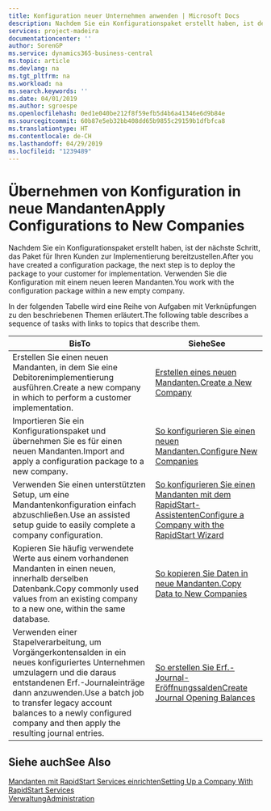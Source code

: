 ```yaml
---
title: Konfiguration neuer Unternehmen anwenden | Microsoft Docs
description: Nachdem Sie ein Konfigurationspaket erstellt haben, ist der nächste Schritt, das Paket für Ihren Kunden zur Implementierung bereitzustellen. Verwenden Sie die Konfiguration mit einem neuen leeren Mandanten.
services: project-madeira
documentationcenter: ''
author: SorenGP
ms.service: dynamics365-business-central
ms.topic: article
ms.devlang: na
ms.tgt_pltfrm: na
ms.workload: na
ms.search.keywords: ''
ms.date: 04/01/2019
ms.author: sgroespe
ms.openlocfilehash: 0ed1e040be212f8f59efb5d4b6a41346e6d9b84e
ms.sourcegitcommit: 60b87e5eb32bb408dd65b9855c29159b1dfbfca8
ms.translationtype: HT
ms.contentlocale: de-CH
ms.lasthandoff: 04/29/2019
ms.locfileid: "1239489"
---
```

# <a name="apply-configurations-to-new-companies"></a><span data-ttu-id="d7025-104">Übernehmen von Konfiguration in neue Mandanten</span><span class="sxs-lookup"><span data-stu-id="d7025-104">Apply Configurations to New Companies</span></span>
<span data-ttu-id="d7025-105">Nachdem Sie ein Konfigurationspaket erstellt haben, ist der nächste Schritt, das Paket für Ihren Kunden zur Implementierung bereitzustellen.</span><span class="sxs-lookup"><span data-stu-id="d7025-105">After you have created a configuration package, the next step is to deploy the package to your customer for implementation.</span></span> <span data-ttu-id="d7025-106">Verwenden Sie die Konfiguration mit einem neuen leeren Mandanten.</span><span class="sxs-lookup"><span data-stu-id="d7025-106">You work with the configuration package within a new empty company.</span></span>  

 <span data-ttu-id="d7025-107">In der folgenden Tabelle wird eine Reihe von Aufgaben mit Verknüpfungen zu den beschriebenen Themen erläutert.</span><span class="sxs-lookup"><span data-stu-id="d7025-107">The following table describes a sequence of tasks with links to topics that describe them.</span></span>

|<span data-ttu-id="d7025-108">**Bis**</span><span class="sxs-lookup"><span data-stu-id="d7025-108">**To**</span></span>|<span data-ttu-id="d7025-109">**Siehe**</span><span class="sxs-lookup"><span data-stu-id="d7025-109">**See**</span></span>|  
|------------|-------------|  
|<span data-ttu-id="d7025-110">Erstellen Sie einen neuen Mandanten, in dem Sie eine Debitorenimplementierung ausführen.</span><span class="sxs-lookup"><span data-stu-id="d7025-110">Create a new company in which to perform a customer implementation.</span></span>|[<span data-ttu-id="d7025-111">Erstellen eines neuen Mandanten.</span><span class="sxs-lookup"><span data-stu-id="d7025-111">Create a New Company</span></span>](admin-how-to-create-a-new-company.md)|  
|<span data-ttu-id="d7025-112">Importieren Sie ein Konfigurationspaket und übernehmen Sie es für einen neuen Mandanten.</span><span class="sxs-lookup"><span data-stu-id="d7025-112">Import and apply a configuration package to a new company.</span></span>|[<span data-ttu-id="d7025-113">So konfigurieren Sie einen neuen Mandanten.</span><span class="sxs-lookup"><span data-stu-id="d7025-113">Configure New Companies</span></span>](admin-how-to-configure-new-companies.md)|  
|<span data-ttu-id="d7025-114">Verwenden Sie einen unterstützten Setup, um eine Mandantenkonfiguration einfach abzuschließen.</span><span class="sxs-lookup"><span data-stu-id="d7025-114">Use an assisted setup guide to easily complete a company configuration.</span></span>|[<span data-ttu-id="d7025-115">So konfigurieren Sie einen Mandanten mit dem RapidStart-Assistenten</span><span class="sxs-lookup"><span data-stu-id="d7025-115">Configure a Company with the RapidStart Wizard</span></span>](admin-how-to-configure-a-company-with-the-rapidstart-wizard.md)|
|<span data-ttu-id="d7025-116">Kopieren Sie häufig verwendete Werte aus einem vorhandenen Mandanten in einen neuen, innerhalb derselben Datenbank.</span><span class="sxs-lookup"><span data-stu-id="d7025-116">Copy commonly used values from an existing company to a new one, within the same database.</span></span>|[<span data-ttu-id="d7025-117">So kopieren Sie Daten in neue Mandanten.</span><span class="sxs-lookup"><span data-stu-id="d7025-117">Copy Data to New Companies</span></span>](admin-how-to-copy-data-to-new-companies.md)|  
|<span data-ttu-id="d7025-118">Verwenden einer Stapelverarbeitung, um Vorgängerkontensalden in ein neues konfiguriertes Unternehmen umzulagern und die daraus entstandenen Erf.-Journaleinträge dann anzuwenden.</span><span class="sxs-lookup"><span data-stu-id="d7025-118">Use a batch job to transfer legacy account balances to a newly configured company and then apply the resulting journal entries.</span></span>|[<span data-ttu-id="d7025-119">So erstellen Sie Erf.-Journal-Eröffnungssalden</span><span class="sxs-lookup"><span data-stu-id="d7025-119">Create Journal Opening Balances</span></span>](admin-how-to-create-journal-opening-balances.md)|  

## <a name="see-also"></a><span data-ttu-id="d7025-120">Siehe auch</span><span class="sxs-lookup"><span data-stu-id="d7025-120">See Also</span></span>  
[<span data-ttu-id="d7025-121">Mandanten mit RapidStart Services einrichten</span><span class="sxs-lookup"><span data-stu-id="d7025-121">Setting Up a Company With RapidStart Services</span></span>](admin-set-up-a-company-with-rapidstart.md)  
[<span data-ttu-id="d7025-122">Verwaltung</span><span class="sxs-lookup"><span data-stu-id="d7025-122">Administration</span></span>](admin-setup-and-administration.md)
